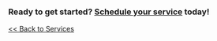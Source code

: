<h3>Ready to get started? <a href="/request">Schedule your service</a> today!</h3>

[<< Back to Services](/services)
